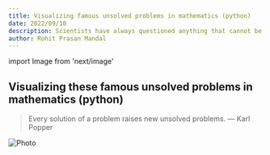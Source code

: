 ```yaml
---
title: Visualizing famous unsolved problems in mathematics (python)
date: 2022/09/10
description: Scientists have always questioned anything that cannot be described or understood with the naked eye. One of the most contentious issues, "is there God" has also been proven by logic. However, there are some mathematical problems that remains unsolved.
author: Rohit Prasan Mandal
---
```


import Image from 'next/image'

## Visualizing these famous unsolved problems in mathematics (python)


> Every solution of a problem raises new unsolved problems. 
 — Karl Popper

<Image
  src="/images/um.png"
  alt="Photo"
  width={4592}
  height={2584}
  priority
  className="next-image"
/>

